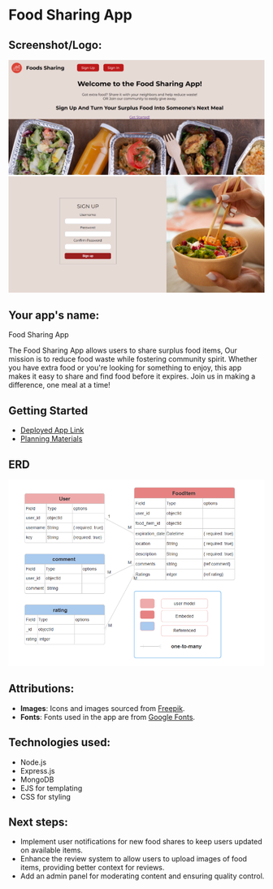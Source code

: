 #  Food Sharing App
## Screenshot/Logo:
![Screenshot](./assets/Foods%20sharing4.PNG)
![Screenshot](./assets/Foods%20sharing5.PNG) 


## Your app's name:
Food Sharing App
 
The Food Sharing App allows users to share surplus food items, Our mission is to reduce food waste while fostering community spirit. Whether you have extra food or you're looking for something to enjoy, this app makes it easy to share and find food before it expires. Join us in making a difference, one meal at a time!
 

## Getting Started
- [Deployed App Link](https://food-sharing-project-d4d381d5ecad.herokuapp.com/
)
- [Planning Materials](/plan/plan)
## ERD 
![Screenshot](./plan/ERD.PNG) 


## Attributions: 
- **Images**: Icons and images sourced from [Freepik](https://www.freepik.com).
- **Fonts**: Fonts used in the app are from [Google Fonts](https://fonts.google.com).
## Technologies used: 
- Node.js
- Express.js
- MongoDB 
- EJS for templating
- CSS for styling
## Next steps: 
- Implement user notifications for new food shares to keep users updated on available items.
- Enhance the review system to allow users to upload images of food items, providing better context for reviews.
- Add an admin panel for moderating content and ensuring quality control.